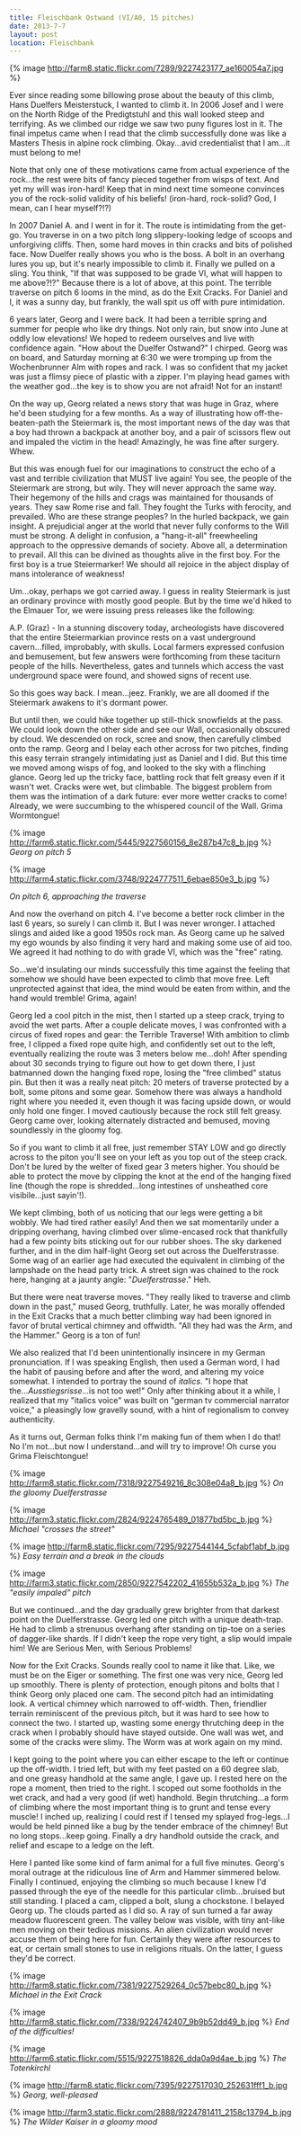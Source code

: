 ```yaml
---
title: Fleischbank Ostwand (VI/A0, 15 pitches)
date: 2013-7-7
layout: post
location: Fleischbank
---
```


{% image http://farm8.static.flickr.com/7289/9227423177_ae160054a7.jpg %}

Ever since reading some billowing prose about the beauty of this climb,
Hans Duelfers Meisterstuck, I wanted to climb it. In 2006 Josef and I were
on the North Ridge of the Predigtstuhl and this wall looked steep and terrifying.
As we climbed our ridge we saw two puny figures lost in it. The final impetus
came when I read that the climb successfully done was like a Masters Thesis
in alpine rock climbing. Okay...avid credentialist that I am...it must
belong to me!

Note that only one of these motivations came from actual experience of
the rock...the rest were bits of fancy pieced together from wisps of text.
And yet my will was iron-hard! Keep that in mind next time someone convinces
you of the rock-solid validity of his beliefs! (iron-hard, rock-solid?
God, I mean, can I hear myself?!?)

In 2007 Daniel A. and I went in for it. The route is intimidating from
the get-go. You traverse in on a two pitch long slippery-looking ledge
of scoops and unforgiving cliffs. Then, some hard moves in thin cracks
and bits of polished face. Now Duelfer really shows you who is the boss.
A bolt in an overhang lures you up, but it's nearly impossible to climb
it. Finally we pulled on a sling. You think, "If that was supposed to be
grade VI, what will happen to me above?!?" Because there is a lot of above,
at this point. The terrible traverse on pitch 6 looms in the mind, as do
the Exit Cracks. For Daniel and I, it was a sunny day, but frankly, the
wall spit us off with pure intimidation.

6 years later, Georg and I were back. It had been a terrible spring and
summer for people who like dry things. Not only rain, but snow into June
at oddly low elevations! We hoped to redeem ourselves and live with confidence
again. "How about the Duelfer Ostwand?" I chirped. Georg was on board,
and Saturday morning at 6:30 we were tromping up from the Wochenbrunner
Alm with ropes and rack. I was so confident that my jacket was just a flimsy
piece of plastic with a zipper. I'm playing head games with the weather
god...the key is to show you are not afraid! Not for an instant!

On the way up, Georg related a news story that was huge in Graz, where
he'd been studying for a few months. As a way of illustrating how off-the-beaten-path
the Steiermark is, the most important news of the day was that a boy had
thrown a backpack at another boy, and a pair of scissors flew out and impaled
the victim in the head! Amazingly, he was fine after surgery. Whew.

But this was enough fuel for our imaginations to construct the echo of
a vast and terrible civilization that MUST live again! You see, the people
of the Steiermark are strong, but wily. They will never approach the same
way. Their hegemony of the hills and crags was maintained for thousands
of years. They saw Rome rise and fall. They fought the Turks with ferocity,
and prevailed. Who are these strange peoples? In the hurled backpack, we
gain insight. A prejudicial anger at the world that never fully conforms
to the Will must be strong. A delight in confusion, a "hang-it-all" freewheeling
approach to the oppressive demands of society. Above all, a determination
to prevail. All this can be divined as thoughts alive in the first boy.
For the first boy is a true Steiermarker! We should all rejoice in the
abject display of mans intolerance of weakness!

Um...okay, perhaps we got carried away. I guess in reality Steiermark
is just an ordinary province with mostly good people. But by the time we'd
hiked to the Elmauer Tor, we were issuing press releases like the following:

A.P. (Graz) - In a stunning discovery today, archeologists have discovered
that the entire Steiermarkian province rests on a vast underground cavern...filled,
improbably, with skulls. Local farmers expressed confusion and bemusement,
but few answers were forthcoming from these taciturn people of the hills.
Nevertheless, gates and tunnels which access the vast underground space
were found, and showed signs of recent use.

So this goes way back. I mean...jeez. Frankly, we are all doomed if the
Steiermark awakens to it's dormant power.

But until then, we could hike together up still-thick snowfields at the
pass. We could look down the other side and see our Wall, occasionally
obscured by cloud. We descended on rock, scree and snow, then carefully
climbed onto the ramp. Georg and I belay each other across for two pitches,
finding this easy terrain strangely intimidating just as Daniel and I did.
But this time we moved among wisps of fog, and looked to the sky with a
flinching glance. Georg led up the tricky face, battling rock that felt
greasy even if it wasn't wet. Cracks were wet, but climbable. The biggest
problem from them was the intimation of a dark future: ever more wetter
cracks to come! Already, we were succumbing to the whispered council of
the Wall. Grima Wormtongue! 

{% image http://farm6.static.flickr.com/5445/9227560156_8e287b47c8_b.jpg %}
_Georg on pitch 5_ 

{% image http://farm4.static.flickr.com/3748/9224777511_6ebae850e3_b.jpg %}
  
_On pitch 6, approaching the traverse_

And now the overhand on pitch 4\. I've become a better rock climber in
the last 6 years, so surely I can climb it. But I was never wronger. I
attached slings and aided like a good 1950s rock man. As Georg came up
he salved my ego wounds by also finding it very hard and making some use
of aid too. We agreed it had nothing to do with grade VI, which was the
"free" rating.

So...we'd insulating our minds successfully this time against the feeling
that somehow we should have been expected to climb that move free. Left
unprotected against that idea, the mind would be eaten from within, and
the hand would tremble! Grima, again!

Georg led a cool pitch in the mist, then I started up a steep crack, trying
to avoid the wet parts. After a couple delicate moves, I was confronted
with a circus of fixed ropes and gear: the Terrible Traverse! With ambition
to climb free, I clipped a fixed rope quite high, and confidently set out
to the left, eventually realizing the route was 3 meters below me...doh!
After spending about 30 seconds trying to figure out how to get down there,
I just batmanned down the hanging fixed rope, losing the "free climbed"
status pin. But then it was a really neat pitch: 20 meters of traverse
protected by a bolt, some pitons and some gear. Somehow there was always
a handhold right where you needed it, even though it was facing upside
down, or would only hold one finger. I moved cautiously because the rock
still felt greasy. Georg came over, looking alternately distracted and
bemused, moving soundlessly in the gloomy fog.

So if you want to climb it all free, just remember STAY LOW and go directly
across to the piton you'll see on your left as you top out of the steep
crack. Don't be lured by the welter of fixed gear 3 meters higher. You
should be able to protect the move by clipping the knot at the end of the
hanging fixed line (though the rope is shredded...long intestines of unsheathed
core visibile...just sayin'!).

We kept climbing, both of us noticing that our legs were getting a bit
wobbly. We had tired rather easily! And then we sat momentarily under a
dripping overhang, having climbed over slime-encased rock that thankfully
had a few pointy bits sticking out for our rubber shoes. The sky darkened
further, and in the dim half-light Georg set out across the Duelferstrasse.
Some wag of an earlier age had executed the equivalent in climbing of the
lampshade on the head party trick. A street sign was chained to the rock
here, hanging at a jaunty angle: "_Duelferstrasse_." Heh.

But there were neat traverse moves. "They really liked to traverse and
climb down in the past," mused Georg, truthfully. Later, he was morally
offended in the Exit Cracks that a much better climbing way had been ignored
in favor of brutal vertical chimney and offwidth. "All they had was the
Arm, and the Hammer." Georg is a ton of fun!

We also realized that I'd been unintentionally insincere in my German
pronunciation. If I was speaking English, then used a German word, I had
the habit of pausing before and after the word, and altering my voice somewhat.
I intended to portray the sound of _italics_. "I hope that the..._Ausstiegsrisse_...is
not too wet!" Only after thinking about it a while, I realized that my
"italics voice" was built on "german tv commercial narrator voice," a pleasingly
low gravelly sound, with a hint of regionalism to convey authenticity.

As it turns out, German folks think I'm making fun of them when I do that!
No I'm not...but now I understand...and will try to improve! Oh curse you
Grima Fleischtongue! 

{% image http://farm8.static.flickr.com/7318/9227549216_8c308e04a8_b.jpg %}
_On the gloomy Duelferstrasse_ 

{% image http://farm3.static.flickr.com/2824/9224765489_01877bd5bc_b.jpg %}
_Michael "crosses the street"_ 

{% image http://farm8.static.flickr.com/7295/9227544144_5cfabf1abf_b.jpg %}
_Easy terrain and a break in the clouds_ 

{% image http://farm3.static.flickr.com/2850/9227542202_41655b532a_b.jpg %}
_The "easily impaled" pitch_

But we continued...and the day gradually grew brighter from that darkest
point on the Duelferstrasse. Georg led one pitch with a unique death-trap.
He had to climb a strenuous overhang after standing on tip-toe on a series
of dagger-like shards. If I didn't keep the rope very tight, a slip would
impale him! We are Serious Men, with Serious Problems!

Now for the Exit Cracks. Sounds really cool to name it like that. Like,
we must be on the Eiger or something. The first one was very nice, Georg
led up smoothly. There is plenty of protection, enough pitons and bolts
that I think Georg only placed one cam. The second pitch had an intimidating
look. A vertical chimney which narrowed to off-width. Then, friendlier
terrain reminiscent of the previous pitch, but it was hard to see how to
connect the two. I started up, wasting some energy thrutching deep in the
crack when I probably should have stayed outside. One wall was wet, and
some of the cracks were slimy. The Worm was at work again on my mind.

I kept going to the point where you can either escape to the left or continue
up the off-width. I tried left, but with my feet pasted on a 60 degree
slab, and one greasy handhold at the same angle, I gave up. I rested here
on the rope a moment, then tried to the right. I scoped out some footholds
in the wet crack, and had a very good (if wet) handhold. Begin thrutching...a
form of climbing where the most important thing is to grunt and tense every
muscle! I inched up, realizing I could rest if I tensed my splayed frog-legs...I
would be held pinned like a bug by the tender embrace of the chimney! But
no long stops...keep going. Finally a dry handhold outside the crack, and
relief and escape to a ledge on the left.

Here I panted like some kind of farm animal for a full five minutes. Georg's
moral outrage at the ridiculous line of Arm and Hammer simmered below.
Finally I continued, enjoying the climbing so much because I knew I'd passed
through the eye of the needle for this particular climb...bruised but still
standing. I placed a cam, clipped a bolt, slung a chockstone. I belayed
Georg up. The clouds parted as I did so. A ray of sun turned a far away
meadow fluorescent green. The valley below was visible, with tiny ant-like
men moving on their tedious missions. An alien civilization would never
accuse them of being here for fun. Certainly they were after resources
to eat, or certain small stones to use in religions rituals. On the latter,
I guess they'd be correct. 

{% image http://farm8.static.flickr.com/7381/9227529264_0c57bebc80_b.jpg %}
_Michael in the Exit Crack_ 

{% image http://farm8.static.flickr.com/7338/9224742407_9b9b52dd49_b.jpg %}
_End of the difficulties!_ 

{% image http://farm6.static.flickr.com/5515/9227518826_dda0a9d4ae_b.jpg %}
_The Totenkirchl_ 

{% image http://farm8.static.flickr.com/7395/9227517030_252631fff1_b.jpg %}
_Georg, well-pleased_ 

{% image http://farm3.static.flickr.com/2888/9224781411_2158c13794_b.jpg %}
_The Wilder Kaiser in a gloomy mood_
